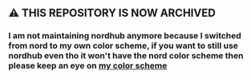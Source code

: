 ## ⚠️ THIS REPOSITORY IS NOW ARCHIVED
### I am not maintaining nordhub anymore because I switched from nord to my own color scheme, if you want to still use nordhub even tho it won't have the nord color scheme then please keep an eye on [my color scheme](https://github.com/azure-moon)
